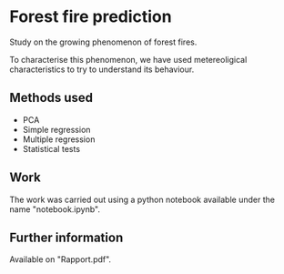 # Forest fire prediction

Study on the growing phenomenon of forest fires.

To characterise this phenomenon, we have used metereoligical characteristics to try to understand its behaviour.

## Methods used

- PCA
- Simple regression
- Multiple regression
- Statistical tests

## Work

The work was carried out using a python notebook available under the name "notebook.ipynb".

## Further information

Available on "Rapport.pdf".
